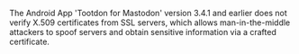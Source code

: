 The Android App 'Tootdon for Mastodon' version 3.4.1 and earlier does not verify X.509 certificates from SSL servers, which allows man-in-the-middle attackers to spoof servers and obtain sensitive information via a crafted certificate.